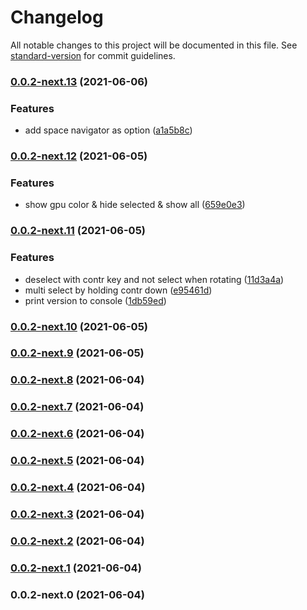 # Changelog

All notable changes to this project will be documented in this file. See [standard-version](https://github.com/conventional-changelog/standard-version) for commit guidelines.

### [0.0.2-next.13](https://github.com/simple-html/simple-html/compare/v0.0.2-next.12...v0.0.2-next.13) (2021-06-06)


### Features

* add space navigator as option ([a1a5b8c](https://github.com/simple-html/simple-html/commits/a1a5b8c997d09b8379ce59f04ad38a2a22442266))

### [0.0.2-next.12](https://github.com/simple-html/simple-html/compare/v0.0.2-next.11...v0.0.2-next.12) (2021-06-05)


### Features

* show gpu color & hide selected & show all ([659e0e3](https://github.com/simple-html/simple-html/commits/659e0e318a1e75c6b4fac5acd8cfed9d1a31c62d))

### [0.0.2-next.11](https://github.com/simple-html/simple-html/compare/v0.0.2-next.10...v0.0.2-next.11) (2021-06-05)


### Features

* deselect with contr key and not select when rotating ([11d3a4a](https://github.com/simple-html/simple-html/commits/11d3a4ac3453dcd52d959572660555bfc0686aa8))
* multi select by holding contr down ([e95461d](https://github.com/simple-html/simple-html/commits/e95461d501d11255394b05696a66dae5a816112c))
* print version to console ([1db59ed](https://github.com/simple-html/simple-html/commits/1db59ed9077582db7981868ce6450f58424bb27d))

### [0.0.2-next.10](https://github.com/simple-html/simple-html/compare/v0.0.2-next.9...v0.0.2-next.10) (2021-06-05)

### [0.0.2-next.9](https://github.com/simple-html/simple-html/compare/v0.0.2-next.8...v0.0.2-next.9) (2021-06-05)

### [0.0.2-next.8](https://github.com/simple-html/simple-html/compare/v0.0.2-next.7...v0.0.2-next.8) (2021-06-04)

### [0.0.2-next.7](https://github.com/simple-html/simple-html/compare/v0.0.2-next.6...v0.0.2-next.7) (2021-06-04)

### [0.0.2-next.6](https://github.com/simple-html/simple-html/compare/v0.0.2-next.5...v0.0.2-next.6) (2021-06-04)

### [0.0.2-next.5](https://github.com/simple-html/simple-html/compare/v0.0.2-next.4...v0.0.2-next.5) (2021-06-04)

### [0.0.2-next.4](https://github.com/simple-html/simple-html/compare/v0.0.2-next.3...v0.0.2-next.4) (2021-06-04)

### [0.0.2-next.3](https://github.com/simple-html/simple-html/compare/v0.0.2-next.2...v0.0.2-next.3) (2021-06-04)

### [0.0.2-next.2](https://github.com/simple-html/simple-html/compare/v0.0.2-next.1...v0.0.2-next.2) (2021-06-04)

### [0.0.2-next.1](https://github.com/simple-html/simple-html/compare/v0.0.2-next.0...v0.0.2-next.1) (2021-06-04)

### 0.0.2-next.0 (2021-06-04)
